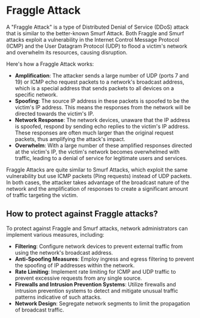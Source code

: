 # Fraggle Attack
A "Fraggle Attack" is a type of Distributed Denial of Service (DDoS) attack that is similar to the better-known Smurf Attack. Both Fraggle and Smurf attacks exploit a vulnerability in the Internet Control Message Protocol (ICMP) and the User Datagram Protocol (UDP) to flood a victim's network and overwhelm its resources, causing disruption.

Here's how a Fraggle Attack works:

- **Amplification**: The attacker sends a large number of UDP (ports 7 and 19) or ICMP echo request packets to a network's broadcast address, which is a special address that sends packets to all devices on a specific network.
- **Spoofing**: The source IP address in these packets is spoofed to be the victim's IP address. This means the responses from the network will be directed towards the victim's IP.
- **Network Response**: The network devices, unaware that the IP address is spoofed, respond by sending echo replies to the victim's IP address. These responses are often much larger than the original request packets, thus amplifying the attack's impact.
- **Overwhelm**: With a large number of these amplified responses directed at the victim's IP, the victim's network becomes overwhelmed with traffic, leading to a denial of service for legitimate users and services.

Fraggle Attacks are quite similar to Smurf Attacks, which exploit the same vulnerability but use ICMP packets (Ping requests) instead of UDP packets. In both cases, the attacker takes advantage of the broadcast nature of the network and the amplification of responses to create a significant amount of traffic targeting the victim.

## How to protect against Fraggle attacks?
To protect against Fraggle and Smurf attacks, network administrators can implement various measures, including:

- **Filtering**: Configure network devices to prevent external traffic from using the network's broadcast address.
- **Anti-Spoofing Measures**: Employ ingress and egress filtering to prevent the spoofing of IP addresses within the network.
- **Rate Limiting**: Implement rate limiting for ICMP and UDP traffic to prevent excessive requests from any single source.
- **Firewalls and Intrusion Prevention Systems**: Utilize firewalls and intrusion prevention systems to detect and mitigate unusual traffic patterns indicative of such attacks.
- **Network Design**: Segregate network segments to limit the propagation of broadcast traffic.
